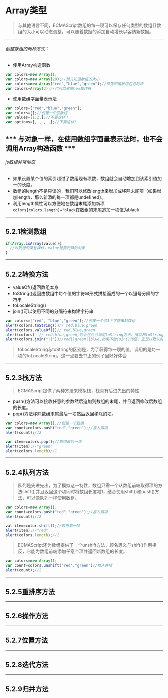# Array类型
> 与其他语言不同，ECMAScript数组的每一项可以保存任何类型的数组且数组的大小可以动态调整，可以随着数据的添加自动增长以容纳新数据。
---
###### 创建数组的两种方式：
- 使用Array构造函数
```javascript
var colors=new Array();
var colors=new Array(20);//预先知道数组的大小
var colors=new Array("red","blue","green");//预先知道数组包含的项
var colors=Array(3);//也可以省略new操作符
```
- 使用数组字面量表示法
```javascript
var colors=["red","blue","green"];
var colors=[];//创建一个空数组
var values=[1,2,];//不要这样！
var options=[, , , ,];//不要这样!
```
*** 与对象一样，在使用数组字面量表示法时，也不会调用Array构造函数 *** 
---
###### js数组非常动态
- 如果设置某个值的索引超过了数组现有项数，数组就会自动增加到该索引值加一的长度。
- 数组的length不是只读的，我们可以修改length来增加或移除末尾项（如果增加length，那么新添的每一项都是undefined）。
- 利用length属性可以方便地在数组末尾添加新项`colors[colors.length]="black`在数组的末尾追加一项值为black

---
## 5.2.1检测数组
```javascript
if(Array.isArray(value)){
  //对数组的某些操作，value是要判断的对象
}
```
---
## 5.2.2转换方法
- valueOf()返回数组本身
- toString()返回由数组中每个值的字符串形式拼接而成的一个以逗号分隔的字符串
- toLocaleString()
- join()可以使用不同的分隔符来构建字符串
```javascript
var colors=["red", "blue","green"];//创建一个含3个字符串的数组
alert(colors.toString())// red,blue,green
alert(colors.valueOf())// red,blue,green
alert(colors)  // red,blue,green,它会在后台调用toString方法，所以和toString方法结果一样
alert(colors.join("||"))//red||green||blue,如果不给join()传值，还是以默认的逗号分隔
```
> toLocaleString与toString的区别是，为了获得每一项的值，调用的是每一项的toLocaleString，这一点要去书上的例子里好好体会
---
## 5.2.3栈方法
> ECMAScript提供了两种方法来模拟栈，栈具有后进先出的特性

- push()方法可以接收任意的参数然后追加到数组的末尾，并且返回修改后数组的长度。
- pop()方法移除数组末尾最后一项然后返回移除的项。

```javascript
var colors=new Array();//创建一个数组
var count=colors.push("red","green");//推入两项
alert(count);//2

var item=colors.pop();//取得最后一项
alert(item);//"green"
alert(colors.length)//1
```
---
## 5.2.4队列方法
> 队列是先进先出，为了模拟这一特性，数组只需一个从数组前端取得项的方法shift(),并且返回这个项同时将数组长度减1，结合使用shift()和push()方法，可以像队列一样使用数组。

```javascript
var colors=new Array();
var count=colors.push("red","green");//推入两项
alert(count);//2

vat item=color.shift();//取得第一项
alert(item);//"red"
alert(colors.length);//2
```

> ECMAScript还为数组提供了一个unshift方法，顾名思义与shift()作用相反，它能为数组前端添加任意个项并返回新数组的长度。

```javascript
var colors=new Array();
var count=colors.unshift("red","green")//推入两项
alert(count);//2
```
---
## 5.2.5重排序方法

---
## 5.2.6操作方法

---
## 5.2.7位置方法

---
## 5.2.8迭代方法

---
## 5.2.9归并方法

